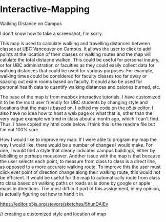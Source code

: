 # Interactive-Mapping

Walking Distance on Campus

I don't know how to take a screenshot, I'm sorry. 

This map is used to calculate walking and travelling distances between classes at UBC Vancouver on Campus. It allows the user to click to add points at the location of their classes or walking routes and the map will calulate the total distacne walked. This could be useful for personal inquiry, or for UBC administration or faculties as they could easily collect data for walking distances that could be used for various purposes. For example, walking times could be considered for faculty classes too far away or spacing out exam rooms based on faculty. It could also be used for personal health data to quantify walking distances and calories burned, etc.

The base of the map is from mapbox interactive tutorials. I have customized it to be the most user friendly for UBC students by changing style and locations that the map is based on. I edited my code on the p5.js editor. I also have no idea how to host a web page or what that is, other than the very vague example we tried in class about a month ago, which I can't find. Thus, I have copied my html code below. I think this is the readme file but I'm not 100% sure. 

How I would like to improve my map: If I were able to program my map the way I would like, there would be a number of changes I would make. For one, I would find a style that clearly indicates campus buildings, either by labelling or perhaps mouseover. Another issue with the map is that because the user selects each point, to measure from class to class is a direct line, as opposed to a more accurate walking route. To improve this the user must click ever point of direction change along their walking route, this would not be efficient. It would be useful for the map to automatically route from class to class based on walking paths or roads as is done by google or apple maps in directions. The most difficult part of this assignment, in my opinion, is actually figuring out how to hand it in.

https://editor.p5js.org/stevors/sketches/5hunDAlEv

<!DOCTYPE html>
<html>
<head>
<meta charset='utf-8' />
<title>Measure distances</title>
<meta name='viewport' content='initial-scale=1,maximum-scale=1,user-scalable=no' />
<script src='https://api.tiles.mapbox.com/mapbox-gl-js/v0.53.1/mapbox-gl.js'></script>
<link href='https://api.tiles.mapbox.com/mapbox-gl-js/v0.53.1/mapbox-gl.css' rel='stylesheet' />
<style>
body { margin:0; padding:0; }
#map { position:absolute; top:0; bottom:0; width:100%; }
</style>
</head>
<body>
 
<style>
.distance-container {
position: absolute;
top: 10px;
left: 10px;
z-index: 1;
}
 
.distance-container > * {
background-color: rgba(0, 0, 0, 0.5);
color: #fff;
font-size: 11px;
line-height: 18px;
display: block;
margin: 0;
padding: 5px 10px;
border-radius: 3px;
}
</style>
 
<div id='map'></div>
<div id='distance' class='distance-container'></div>
 
  // creating a customized style and location of map
  
<script src='https://api.mapbox.com/mapbox.js/plugins/turf/v2.0.2/turf.min.js'></script>
<script>
mapboxgl.accessToken = 'pk.eyJ1Ijoic3Rldm9yczA3IiwiYSI6ImNqcnYxZ3NraTBlbmU0M2w1aXlmaDc1anYifQ.2rgpndd_MR45azpuCOzIIw';
var map = new mapboxgl.Map({
container: 'map',
style: 'mapbox://sprites/mapbox/streets-v9', 
center: [-123.25, 49.262], //UBC geo coordinates
zoom: 13.6
});
 
var distanceContainer = document.getElementById('distance');
 
var geojson = {
"type": "FeatureCollection",
"features": []
};
 
  //direct line from class to class
  
var linestring = {
"type": "Feature",
"geometry": {
"type": "LineString",
"coordinates": []
}
};
 
map.on('load', function() {
map.addSource('geojson', {
"type": "geojson",
"data": geojson
});
 
// visual properties of user selected point
  
map.addLayer({
id: 'measure-points',
type: 'circle',
source: 'geojson',
paint: {
'circle-radius': 5,
'circle-color': '#000'
},
filter: ['in', '$type', 'Point']
});
map.addLayer({
id: 'measure-lines',
type: 'line',
source: 'geojson',
layout: {
'line-cap': 'round',
'line-join': 'round'
},
paint: {
'line-color': '#000',
'line-width': 2.5
},
filter: ['in', '$type', 'LineString']
});
 
map.on('click', function(e) {
var features = map.queryRenderedFeatures(e.point, { layers: ['measure-points'] });
 

if (geojson.features.length > 1) geojson.features.pop();
 
distanceContainer.innerHTML = '';
 
if (features.length) {
var id = features[0].properties.id;
geojson.features = geojson.features.filter(function(point) {
return point.properties.id !== id;
});
} else {
var point = {
"type": "Feature",
"geometry": {
"type": "Point",
"coordinates": [
e.lngLat.lng,
e.lngLat.lat
]
},
"properties": {
"id": String(new Date().getTime())
}
};
 
geojson.features.push(point);
}
 
if (geojson.features.length > 1) {
linestring.geometry.coordinates = geojson.features.map(function(point) {
return point.geometry.coordinates;
});
 
geojson.features.push(linestring);
 
var value = document.createElement('pre');
value.textContent = 'Total distance: ' + turf.lineDistance(linestring).toLocaleString() + 'km';
distanceContainer.appendChild(value);
}
 
map.getSource('geojson').setData(geojson);
});
});
 
map.on('mousemove', function (e) {
var features = map.queryRenderedFeatures(e.point, { layers: ['measure-points'] });

  map.getCanvas().style.cursor = (features.length) ? 'pointer' : 'crosshair';
});
</script>
 
</body>
</html>


